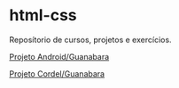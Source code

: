 # html-css
 Reposítorio de cursos, projetos e exercícios.

<a href="https://pilatalves.github.io/html-css/projeto-android/android.html">Projeto Android/Guanabara</a>

<a href="https://pilatalves.github.io/html-css/projeto-cordel/index.html">Projeto Cordel/Guanabara</a>
